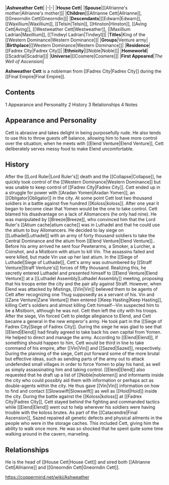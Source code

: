 |**Ashweather Cett**|
|-|-|
|**House Cett**|
|**Spouse**|[[Allrianne's mother\|Allrianne's mother]]|
|**Children**|[[Allrianne Cett\|Allrianne]], [[Gneorndin Cett\|Gneorndin]]|
|**Descendants**|[[Edwarn\|Edwarn]], [[Waxillium\|Waxillium]], [[Telsin\|Telsin]], [[Hinston\|Hinston]], [[Aving Cett\|Aving]], [[Westweather Cett\|Westweather]], [[Maxillium Ladrian\|Maxillium]], [[Tindwyl Ladrian\|Tindwyl]]|
|**Titles**|King of the [[Western Dominance\|Western Dominance]]|
|**Groups**|Venture army|
|**Birthplace**|[[Western Dominance\|Western Dominance]]|
|**Residence**|[[Fadrex City\|Fadrex City]]|
|**Ethnicity**|[[Noble\|Noble]]|
|**Homeworld**|[[Scadrial\|Scadrial]]|
|**Universe**|[[Cosmere\|Cosmere]]|
|**First Appeared**|*The Well of Ascension*|

**Ashweather Cett** is a nobleman from [[Fadrex City\|Fadrex City]] during the [[Final Empire\|Final Empire]].

## Contents

1 Appearance and Personality
2 History
3 Relationships
4 Notes


## Appearance and Personality
Cett is abrasive and takes delight in being purposefully rude. He also tends to use this to throw guests off balance, allowing him to have more control over the situation; when he meets with [[Elend Venture\|Elend Venture]], Cett deliberately serves messy food to make Elend uncomfortable.

## History
After the [[Lord Ruler\|Lord Ruler's]] death and the [[Collapse\|Collapse]], he quickly took control of the [[Western Dominance\|Western Dominance]] but was unable to keep control of [[Fadrex City\|Fadrex City]]. Cett ended up in a struggle for power with [[Aradan Yomen\|Aradan Yomen]], an [[Obligator\|Obligator]] in the city. At some point Cett lost two thousand soldiers in a battle against five hundred [[Koloss\|koloss]]. After one year it began to become clear that Yomen would be the one to take control. Cett blamed his disadvantage on a lack of Allomancers (he only had nine). He was manipulated by [[Breeze\|Breeze]], who convinced him that the Lord Ruler's [[Atium cache\|atium cache]] was in Luthadel and that he could use the atium to buy Allomancers. He decided to lay siege on [[Luthadel\|Luthadel]] with an army of forty thousand soldiers to take the Central Dominance and the atium from [[Elend Venture\|Elend Venture]].. Before his army arrived he sent four Pewterarms, a Smoker, a Lurcher, a Coinshot, and a Mistborn with atium to kill Vin. The assassins failed and were killed, but made Vin use up her last atium.
In the [[Siege of Luthadel\|Siege of Luthadel]], Cett's army was outnumbered by [[Straff Venture\|Straff Venture's]] forces of fifty thousand. Realizing this, he secretly entered Luthadel and presented himself to [[Elend Venture\|Elend Venture]] at a [[Luthadel Assembly\|Luthadel Assembly]] meeting, proposing that his troops enter the city and the pair ally against Straff. However, when Elend was attacked by Mistings, [[Vin\|Vin]] believed them to be agents of Cett after recognizing one Thug supposedly as a servant of his. Vin and [[Zane Venture\|Zane Venture]] then entered [[Keep Hasting\|Keep Hasting]], killing Cett's soldiers and almost killing Cett himself--Vin suspected him to be a Mistborn, although he was not. Cett then left the city with his troops.
After the siege, Vin forced Cett to pledge allegiance to Elend, and Cett became a general in the new emperor's army. He took part in the [[Siege of Fadrex City\|Siege of Fadrex City]].
During the siege he was glad to see that [[Elend\|Elend]] had finally agreed to take back his own capital from Yomen. He helped to direct and manage the army. According to [[Elend\|Elend]], if something should happen to him, Cett would be third in line to take command of his empire, after [[Vin\|Vin]] and [[Sazed\|Sazed]], respectively.
During the planning of the siege, Cett put forward some of the more brutal but effective ideas, such as sending parts of the army out to attack undefended small villages in order to force Yomen to play his hand, as well as simply assassinating him and taking control. [[Elend\|Elend]] also requested that he draft up a list of [[Noble\|noblemen]] and informants inside the city who could possibly aid them with information or perhaps act as double-agents within the city. He thus gave [[Vin\|Vin]] information on how to find and contact [[Slowswift\|Slowswift]] as well as [[Hoid\|Hoid]] inside the city.
During the battle against the [[Koloss\|koloss]] at [[Fadrex City\|Fadrex City]], Cett stayed behind the fighting and commanded tactics while [[Elend\|Elend]] went out to help wherever his soldiers were having trouble with the koloss brutes.
As part of the [[Catacendre\|Final Ascension]], Sazed repaired all genetic defects and physical ailments in the people who were in the storage caches. This included Cett, giving him the ability to walk once more. He was so shocked that he spent quite some time walking around in the cavern, marveling.

## Relationships
He is the head of [[House Cett\|House Cett]] and sired both [[Allrianne Cett\|Allrianne]] and [[Gneorndin Cett\|Gneorndin Cett]].



https://coppermind.net/wiki/Ashweather